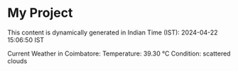 # My Project

This content is dynamically generated in Indian Time (IST): 2024-04-22 15:06:50 IST


Current Weather in Coimbatore:
Temperature: 39.30 °C
Condition: scattered clouds
